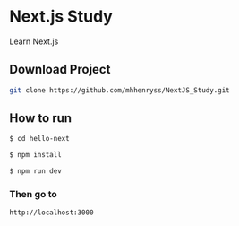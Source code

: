 # Next.js Study
Learn Next.js

## Download Project
```bash
git clone https://github.com/mhhenryss/NextJS_Study.git
```

## How to run
```bash
$ cd hello-next

$ npm install

$ npm run dev
```

### Then go to 
`http://localhost:3000`
